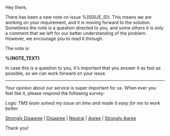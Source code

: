 Hey there,

There has been a new note on issue %{ISSUE_ID}. This means we are working on your requirement, and it is moving forward to the solution. Sometimes the note is a question directed to you, and some others it is only a comment that we left for our better understanding of the problem. However, we encourage you to read it through.

The note is:

**%{NOTE_TEXT}**

In case this is a question to you, it's important that you answer it as fast as possible, so we can work forward on your issue.

---

Your opinion about our service is super important for us. When ever you feel like it, please respond the following survey:

*Logic TMS team solved my issue on time and made it easy for me to work better.*

[Strongly Disagree](https://delighted.com/t/BRYwxLyH/1?issue_id={{%{ISSUE_ID}}}) | [Disagree](https://delighted.com/t/BRYwxLyH/2?issue_id={{%{ISSUE_ID}}}) | [Neutral](https://delighted.com/t/BRYwxLyH/3?issue_id={{%{ISSUE_ID}}}) | [Agree](https://delighted.com/t/BRYwxLyH/4?issue_id={{%{ISSUE_ID}}}) | [Strongly Agree](https://delighted.com/t/BRYwxLyH/5?issue_id={{%{ISSUE_ID}}})

Thank you!